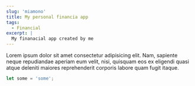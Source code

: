 ```yaml
---
slug: 'miamono'
title: My personal financia app
tags:
  - Financial
excerpt: |
  My finanacial app created by me
---
```


Lorem ipsum dolor sit amet consectetur adipisicing elit. Nam, sapiente neque repudiandae aperiam eum velit, nisi, quisquam eos ex eligendi quasi atque deleniti maiores reprehenderit corporis labore quam fugit itaque.

```javascript
let some = 'some';
```
